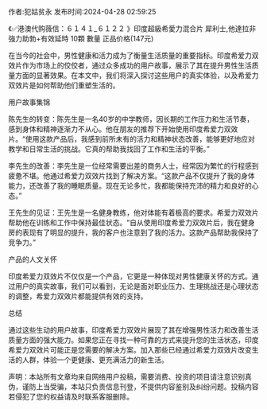 <p>作者:犯姑贫永 发布时间:2024-04-28 02:59:25</p>
<p>《✅港澳代购薇信：６１４１_６１２２ 》印度超級希愛力混合片 犀利士,他達拉非 強力助勃+有效延時 10顆 數量 正品价格(147元) </p>
									<p>在当今的社会中，男性健康和活力成为了衡量生活质量的重要指标。印度希爱力双效片作为市场上的佼佼者，通过众多成功的用户故事，展示了其在提升男性生活质量方面的显著效果。在本文中，我们将深入探讨这些用户的真实体验，以及希爱力双效片是如何帮助他们重塑生活的。</p><p></p><p></p><p></p><p>用户故事集锦</p><p></p><p>陈先生的转变：陈先生是一名40岁的中学教师，因长期的工作压力和生活节奏，感到身体和精神逐渐力不从心。他在朋友的推荐下开始使用印度希爱力双效片。“使用这款产品后，我感到前所未有的活力和精神状态改善，能够更好地应对教学和日常生活的挑战。它真的帮助我找回了工作和生活的平衡。”</p><p></p><p>李先生的改善：李先生是一位经常需要出差的商务人士，经常因为繁忙的行程感到疲惫不堪。他通过希爱力双效片找到了解决方案。“这款产品不仅提升了我的身体能力，还改善了我的睡眠质量。现在无论多忙，我都能保持充沛的精力和良好的心态。”</p><p></p><p>王先生的见证：王先生是一名健身教练，他对体能有着极高的要求。希爱力双效片帮助他在训练和工作中保持最佳状态。“自从使用印度希爱力双效片后，我在健身房的表现有了明显的提升，我的客户也注意到了我的活力。这款产品帮助我保持了竞争力。”</p><p></p><p>产品的人文关怀</p><p></p><p>印度希爱力双效片不仅仅是一个产品，它更是一种体现对男性健康关怀的方式。通过用户的真实故事，我们可以看到，无论是面对职业压力、生理挑战还是心理状态的调整，希爱力双效片都能提供有效的支持。</p><p></p><p>总结</p><p></p><p>通过这些生动的用户故事，印度希爱力双效片展现了其在增强男性活力和改善生活质量方面的强大能力。如果您正在寻找一种可靠的方式来提升您的生活状态，印度希爱力双效片可能正是您需要的解决方案。加入那些已经通过希爱力双效片改变生活的人群，体验一个更健康、更充满活力的新生活。</p><p></p><p></p>				声明：本站所有文章均来自网络用户投稿，需要消费、投资的项目请注意识别真伪，谨防上当受骗，本站只负责信息刊登，不提供内容鉴别及纠纷问题。投稿内容若侵犯了您的权益请及时联系客服删除。				
